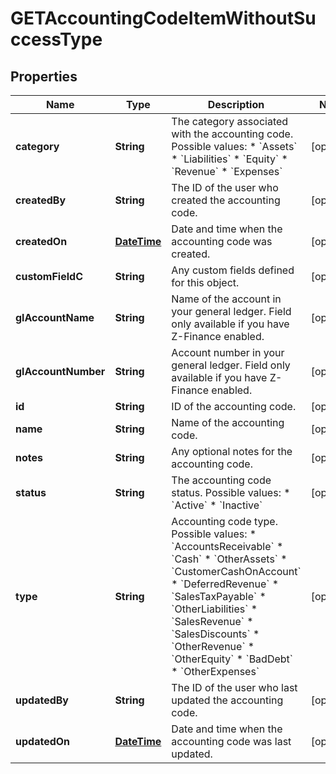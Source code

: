 
# GETAccountingCodeItemWithoutSuccessType

## Properties
Name | Type | Description | Notes
------------ | ------------- | ------------- | -------------
**category** | **String** | The category associated with the accounting code.  Possible values: * &#x60;Assets&#x60; * &#x60;Liabilities&#x60; * &#x60;Equity&#x60; * &#x60;Revenue&#x60; * &#x60;Expenses&#x60;  |  [optional]
**createdBy** | **String** | The ID of the user who created the accounting code.  |  [optional]
**createdOn** | [**DateTime**](DateTime.md) | Date and time when the accounting code was created.  |  [optional]
**customFieldC** | **String** | Any custom fields defined for this object.  |  [optional]
**glAccountName** | **String** | Name of the account in your general ledger.  Field only available if you have Z-Finance enabled.  |  [optional]
**glAccountNumber** | **String** | Account number in your general ledger.  Field only available if you have Z-Finance enabled.  |  [optional]
**id** | **String** | ID of the accounting code.  |  [optional]
**name** | **String** | Name of the accounting code.  |  [optional]
**notes** | **String** | Any optional notes for the accounting code.  |  [optional]
**status** | **String** | The accounting code status.  Possible values: * &#x60;Active&#x60; * &#x60;Inactive&#x60;  |  [optional]
**type** | **String** | Accounting code type.  Possible values: * &#x60;AccountsReceivable&#x60; * &#x60;Cash&#x60; * &#x60;OtherAssets&#x60; * &#x60;CustomerCashOnAccount&#x60; * &#x60;DeferredRevenue&#x60; * &#x60;SalesTaxPayable&#x60; * &#x60;OtherLiabilities&#x60; * &#x60;SalesRevenue&#x60; * &#x60;SalesDiscounts&#x60; * &#x60;OtherRevenue&#x60; * &#x60;OtherEquity&#x60; * &#x60;BadDebt&#x60; * &#x60;OtherExpenses&#x60;  |  [optional]
**updatedBy** | **String** | The ID of the user who last updated the accounting code.  |  [optional]
**updatedOn** | [**DateTime**](DateTime.md) | Date and time when the accounting code was last updated.  |  [optional]



